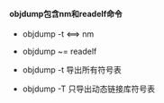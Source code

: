 
#### objdump包含nm和readelf命令
- objdump -t <==>  nm
- objdump  ~= readelf

- objdump -t 导出所有符号表
- objdump -T 只导出动态链接库符号表

